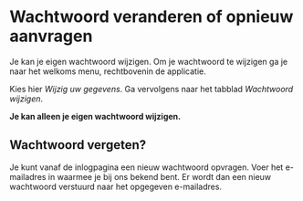 # Wachtwoord veranderen of opnieuw aanvragen

Je kan je eigen wachtwoord wijzigen. Om je wachtwoord te wijzigen ga je
naar het welkoms menu, rechtbovenin de applicatie.

Kies hier *Wijzig uw gegevens*. Ga vervolgens naar het tabblad
*Wachtwoord wijzigen*.

**Je kan alleen je eigen wachtwoord wijzigen.**

Wachtwoord vergeten?
--------------------

Je kunt vanaf de inlogpagina een nieuw wachtwoord opvragen. Voer het
e-mailadres in waarmee je bij ons bekend bent. Er wordt dan een nieuw
wachtwoord verstuurd naar het opgegeven e-mailadres.
